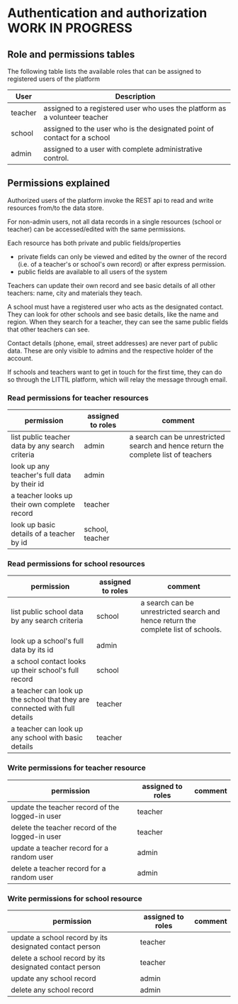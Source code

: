 # Authentication and authorization WORK IN PROGRESS

## Role and permissions tables

The following table lists the available roles that can be assigned to registered users of the platform

| User | Description |
| ----------- | ----------- |
|teacher|assigned to a registered user who uses the platform as a volunteer teacher |
|school|assigned to the user who is the designated point of contact for a school |
|admin|assigned to a user with complete administrative control. |

## Permissions explained

Authorized users of the platform invoke the REST api to read and write resources from/to the data store.

For non-admin users, not all data records in a single resources (school or teacher) can be accessed/edited with the same permissions.

Each resource has both private and public fields/properties

* private fields can only be viewed and edited by the owner of the record (i.e. of a teacher's or school's own record) or after express
  permission.
* public fields are available to all users of the system

Teachers can update their own record and see basic details of all other teachers: name, city and materials they teach.

A school must have a registered user who acts as the designated contact. They can look for other schools and see basic details, like the name and region. 
When they search for a teacher, they can see the same public fields that other teachers can see.

Contact details (phone, email, street addresses) are never part of public data. These are only visible to admins and the respective holder of the account.

If schools and teachers want to get in touch for the first time, they can do so through the LITTIL platform, which will relay the message
through email.

### Read permissions for teacher resources

| permission | assigned to roles | comment |
| ---- | ---- | ---- |
| list public teacher data by any search criteria | admin | a search can be unrestricted search and hence return the complete list of teachers|
| look up any teacher's full data by their id | admin |
| a teacher looks up their own complete record | teacher |
| look up basic details of a teacher by id | school, teacher |  |

### Read permissions for school resources

| permission | assigned to roles | comment |
| ---- | ---- | ---- |
| list public school data by any search criteria | school | a search can be unrestricted search and hence return the complete list of schools.|
| look up a school's full data by its id | admin |
| a school contact looks up their school's full record | school |
| a teacher can look up the school that they are connected with full details | teacher |
| a teacher can look up any school with basic details | teacher |

### Write permissions for teacher resource

| permission | assigned to roles | comment |
| ---- | ---- | ---- |
|update the teacher record of the logged-in user|teacher||
|delete the teacher record of the logged-in user|teacher||
|update a teacher record for a random user|admin||
|delete a teacher record for a random user|admin||

### Write permissions for school resource

| permission | assigned to roles | comment |
| ---- | ---- | ---- |
|update a school record by its designated contact person|teacher||
|delete a school record by its designated contact person|teacher||
|update any school record |admin||
|delete any school record |admin||
